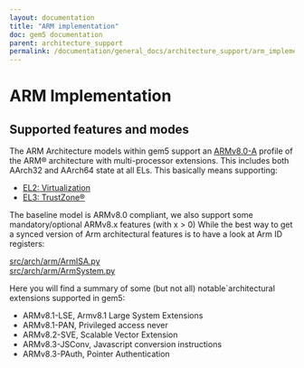 ```yaml
---
layout: documentation
title: "ARM implementation"
doc: gem5 documentation
parent: architecture_support
permalink: /documentation/general_docs/architecture_support/arm_implementation/
---
```


# ARM Implementation

## Supported features and modes

The ARM Architecture models within gem5 support an [ARMv8.0-A](https://developer.arm.com/docs/den0024/latest/armv8-a-architecture-and-processors/armv8-a) profile of the ARM® architecture with multi-processor extensions. 
This includes both AArch32 and AArch64 state at all ELs. This basically means supporting:

* [EL2: Virtualization](https://developer.arm.com/docs/100942/0100/aarch64-virtualization)
* [EL3: TrustZone®](https://developer.arm.com/ip-products/security-ip/trustzone)

The baseline model is ARMv8.0 compliant, we also support some mandatory/optional ARMv8.x features (with x > 0)
While the best way to get a synced version of Arm architectural features is to have a look at Arm ID registers:

[src/arch/arm/ArmISA.py](https://github.com/gem5/gem5/blob/master/src/arch/arm/ArmISA.py)  
[src/arch/arm/ArmSystem.py](https://github.com/gem5/gem5/blob/master/src/arch/arm/ArmSystem.py)

Here you will find a summary of some (but not all) notable`architectural extensions supported in gem5:

* ARMv8.1-LSE, Armv8.1 Large System Extensions
* ARMv8.1-PAN, Privileged access never
* ARMv8.2-SVE, Scalable Vector Extension
* ARMv8.3-JSConv, Javascript conversion instructions
* ARMv8.3-PAuth, Pointer Authentication

